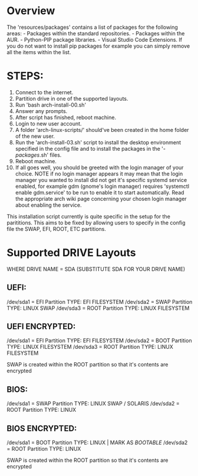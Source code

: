 # Overview
The 'resources/packages' contains a list of packages for the following areas:
    - Packages within the standard repositories.
    - Packages within the AUR.
    - Python-PIP package libraries.
    - Visual Studio Code Extensions.
If you do not want to install pip packages for example you can simply remove all the items within the list.

# STEPS:
1. Connect to the internet.
2. Partition drive in one of the supported layouts.
3. Run 'bash arch-install-00.sh'
4. Answer any prompts.
5. After script has finished, reboot machine.
6. Login to new user account.
7. A folder 'arch-linux-scripts/' should've been created in the home folder of the new user.
8. Run the 'arch-install-03.sh' script to install the desktop environment specified in the config
file and to install the packages in the '*-packages*.sh' files.
9. Reboot machine. 
10. If all goes well, you should be greeted with the login manager of your choice. NOTE if no 
login manager appears it may mean that the login manager you wanted to install did not get 
it's specific systemd service enabled, for example gdm (gnome's login manager) requires 
'systemctl enable gdm.service' to be run to enable it to start automatically. Read the appropriate
arch wiki page concerning your chosen login manager about enabling the service. 

This installation script currently is quite specific in the setup for the parititions. This aims to 
be fixed by allowing users to specify in the config file the SWAP, EFI, ROOT, ETC partitions.

# Supported DRIVE Layouts

WHERE DRIVE NAME = SDA (SUBSTITUTE SDA FOR YOUR DRIVE NAME)

## UEFI: 

/dev/sda1 = EFI Partition       TYPE: EFI FILESYSTEM
/dev/sda2 = SWAP Partition      TYPE: LINUX SWAP 
/dev/sda3 = ROOT Partition      TYPE: LINUX FILESYSTEM

## UEFI ENCRYPTED:

/dev/sda1 = EFI Partition       TYPE: EFI FILESYSTEM 
/dev/sda2 = BOOT Partition      TYPE: LINUX FILESYSTEM
/dev/sda3 = ROOT Partition      TYPE: LINUX FILESYSTEM

SWAP is created within the ROOT partition so that it's contents are encrypted

## BIOS: 

/dev/sda1 = SWAP Partition      TYPE: LINUX SWAP / SOLARIS
/dev/sda2 = ROOT Partition      TYPE: LINUX 

## BIOS ENCRYPTED: 

/dev/sda1 = BOOT Partition      TYPE: LINUX | MARK AS *BOOTABLE*
/dev/sda2 = ROOT Partition      TYPE: LINUX

SWAP is created within the ROOT partition so that it's contents are encrypted
